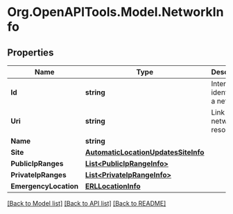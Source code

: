
# Org.OpenAPITools.Model.NetworkInfo

## Properties

Name | Type | Description | Notes
------------ | ------------- | ------------- | -------------
**Id** | **string** | Internal identifier of a network | [optional] 
**Uri** | **string** | Link to a network resource | [optional] 
**Name** | **string** |  | [optional] 
**Site** | [**AutomaticLocationUpdatesSiteInfo**](AutomaticLocationUpdatesSiteInfo.md) |  | [optional] 
**PublicIpRanges** | [**List&lt;PublicIpRangeInfo&gt;**](PublicIpRangeInfo.md) |  | [optional] 
**PrivateIpRanges** | [**List&lt;PrivateIpRangeInfo&gt;**](PrivateIpRangeInfo.md) |  | [optional] 
**EmergencyLocation** | [**ERLLocationInfo**](ERLLocationInfo.md) |  | [optional] 

[[Back to Model list]](../README.md#documentation-for-models)
[[Back to API list]](../README.md#documentation-for-api-endpoints)
[[Back to README]](../README.md)

